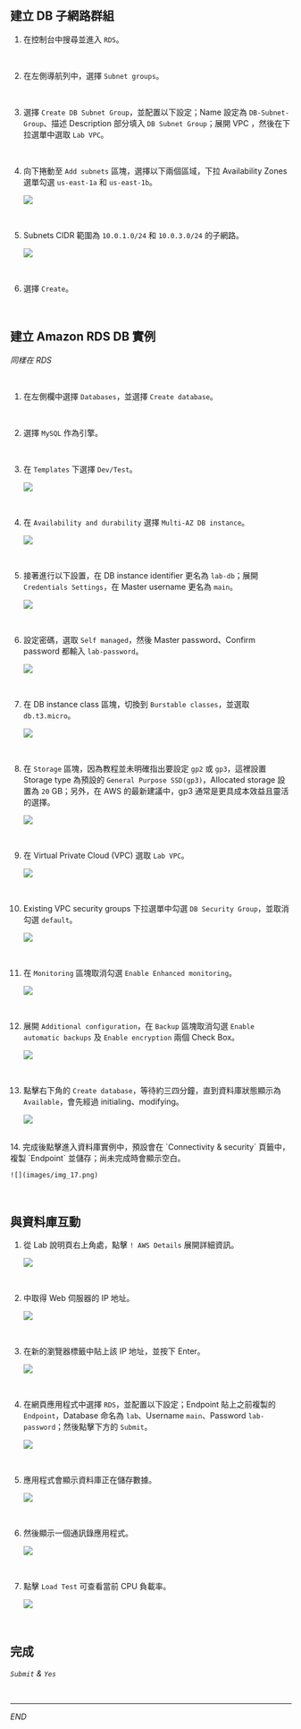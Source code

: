 ## 建立 DB 子網路群組

1. 在控制台中搜尋並進入 `RDS`。

<br>

2. 在左側導航列中，選擇 `Subnet groups`。

<br>

3. 選擇 `Create DB Subnet Group`，並配置以下設定；Name 設定為 `DB-Subnet-Group`、描述 Description 部分填入 `DB Subnet Group`；展開 VPC ，然後在下拉選單中選取 `Lab VPC`。

<br>

4. 向下捲動至 `Add subnets` 區塊，選擇以下兩個區域，下拉 Availability Zones 選單勾選 `us-east-1a` 和 `us-east-1b`。

    ![](images/img_04.png)

<br>

5. Subnets CIDR 範圍為 `10.0.1.0/24` 和 `10.0.3.0/24` 的子網路。

    ![](images/img_05.png)

<br>

6. 選擇 `Create`。

<br>

## 建立 Amazon RDS DB 實例

_同樣在 RDS_

<br>

1. 在左側欄中選擇 `Databases`，並選擇 `Create database`。

<br>

2. 選擇 `MySQL` 作為引擎。

<br>

3. 在 `Templates` 下選擇 `Dev/Test`。

    ![](images/img_06.png)

<br>

4. 在 `Availability and durability` 選擇 `Multi-AZ DB instance`。

    ![](images/img_07.png)

<br>

5. 接著進行以下設置，在 DB instance identifier 更名為 `lab-db`；展開 `Credentials Settings`，在 Master username 更名為 `main`。

    ![](images/img_08.png)

<br>

6. 設定密碼，選取 `Self managed`，然後 Master password、Confirm password 都輸入 `lab-password`。

    ![](images/img_09.png)

<br>

7. 在 DB instance class 區塊，切換到 `Burstable classes`，並選取  `db.t3.micro`。

    ![](images/img_10.png)

<br>

8. 在 `Storage` 區塊，因為教程並未明確指出要設定 `gp2` 或 `gp3`，這裡設置 Storage type 為預設的 `General Purpose SSD(gp3)`，Allocated storage 設置為 `20` GB；另外，在 AWS 的最新建議中，gp3 通常是更具成本效益且靈活的選擇。

    ![](images/img_11.png)

<br>

9. 在 Virtual Private Cloud (VPC) 選取 `Lab VPC`。

    ![](images/img_12.png)

<br>

10. Existing VPC security groups 下拉選單中勾選 `DB Security Group`，並取消勾選 `default`。

    ![](images/img_13.png)

<br>

11. 在 `Monitoring` 區塊取消勾選 `Enable Enhanced monitoring`。

    ![](images/img_14.png)

<br>

12. 展開 `Additional configuration`，在 `Backup` 區塊取消勾選 `Enable automatic backups` 及 `Enable encryption` 兩個 Check Box。

    ![](images/img_15.png)

<br>

13. 點擊右下角的 `Create database`，等待約三四分鐘，直到資料庫狀態顯示為 `Available`，會先經過 initialing、modifying。

    ![](images/img_16.png)


<br>
14. 完成後點擊進入資料庫實例中，預設會在 `Connectivity & security` 頁籤中，複製 `Endpoint` 並儲存；尚未完成時會顯示空白。

    ![](images/img_17.png)

<br>

## 與資料庫互動

1. 從 Lab 說明頁右上角處，點擊 `! AWS Details` 展開詳細資訊。

    ![](images/img_18.png)

<br>

2. 中取得 Web 伺服器的 IP 地址。

    ![](images/img_19.png)

<br>

3. 在新的瀏覽器標籤中貼上該 IP 地址，並按下 Enter。

    ![](images/img_20.png)

<br>

4. 在網頁應用程式中選擇 `RDS`，並配置以下設定；Endpoint 貼上之前複製的 `Endpoint`，Database 命名為 `lab`、Username `main`、Password `lab-password`；然後點擊下方的 `Submit`。

    ![](images/img_21.png)

<br>

5. 應用程式會顯示資料庫正在儲存數據。

    ![](images/img_23.png)

<br>

6. 然後顯示一個通訊錄應用程式。

    ![](images/img_24.png)

<br>

7. 點擊 `Load Test` 可查看當前 CPU 負載率。

    ![](images/img_22.png)

<br>

## 完成

_`Submit` & `Yes`_

<br>

___

_END_